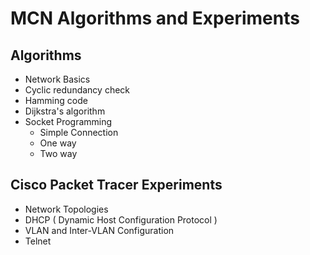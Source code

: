 # MCN Algorithms and Experiments
## Algorithms
* Network Basics
* Cyclic redundancy check
* Hamming code
* Dijkstra's algorithm
* Socket Programming
  * Simple Connection
  * One way
  * Two way
## Cisco Packet Tracer Experiments 
* Network Topologies
* DHCP ( Dynamic Host Configuration Protocol )
* VLAN and Inter-VLAN Configuration
* Telnet




